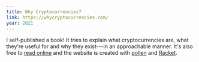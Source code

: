 ```yaml
---
title: Why Cryptocurrencies?
link: https://whycryptocurrencies.com/
year: 2021
---
```


I self-published a book! It tries to explain what cryptocurrencies are, what they're useful for and why they exist---in an approachable manner. It's also free to [read online][link] and the website is created with [pollen][] and [Racket][].

[link]: https://whycryptocurrencies.com/ "Why Cryptocurrencies?"
[pollen]: https://docs.racket-lang.org/pollen/ "Pollen"
[Racket]: https://docs.racket-lang.org/ "Racket"
